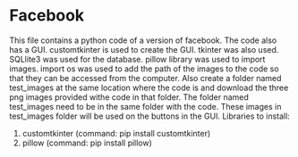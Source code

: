 # Facebook
This file contains a python code of a version of facebook.
The code also has a GUI. customtkinter is used to create the GUI.
tkinter was also used.
SQLlite3 was used for the database.
pillow library was used to import images. 
import os was used to add the path of the images to the code so that they can be accessed from the computer.
Also create a folder named test_images at the same location where the code is and download the three png images provided withe code in that folder.
The folder named test_images need to be in the same folder with the code. These images in test_images folder will be used on the buttons in the GUI.
Libraries to install:
1) customtkinter (command: pip install customtkinter)
2) pillow (command: pip install pillow)
